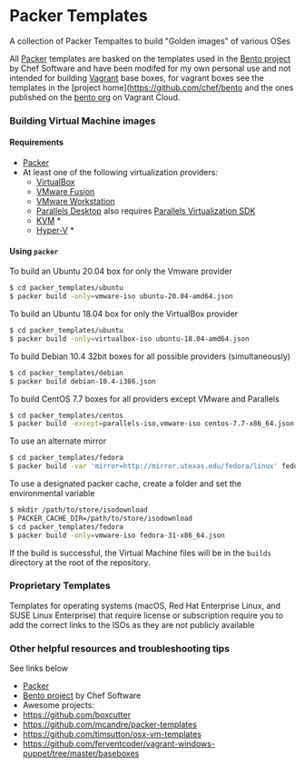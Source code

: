 # Packer Templates

A collection of Packer Tempaltes to build "Golden images" of various OSes

All [Packer](https://www.packer.io/) templates are basked on the templates used
in the [Bento project](https://github.com/chef/bento) by Chef Software and have
been modifed for my own personal use and not intended for building
[Vagrant](https://www.vagrantup.com/) base boxes, for vagrant boxes see the
templates in the [project home](https://github.com/chef/bento and the ones published on the
[bento org](https://app.vagrantup.com/bento) on Vagrant Cloud.

### Building Virtual Machine images

#### Requirements

- [Packer](https://www.packer.io/)
- At least one of the following virtualization providers:
  - [VirtualBox](https://www.virtualbox.org)
  - [VMware Fusion](https://www.vmware.com/products/fusion.html)
  - [VMware Workstation](https://www.vmware.com/products/workstation.html)
  - [Parallels Desktop](http://www.parallels.com/products/desktop) also requires [Parallels Virtualization SDK](https://www.parallels.com/products/desktop/download/)
  - [KVM](https://www.linux-kvm.org/page/Main_Page) *
  - [Hyper-V](https://technet.microsoft.com/en-us/library/hh831531(v=ws.11).aspx) *

#### Using `packer`

To build an Ubuntu 20.04 box for only the Vmware provider

```bash
$ cd packer_templates/ubuntu
$ packer build -only=vmware-iso ubuntu-20.04-amd64.json
```

To build an Ubuntu 18.04 box for only the VirtualBox provider

```bash
$ cd packer_templates/ubuntu
$ packer build -only=virtualbox-iso ubuntu-18.04-amd64.json
```

To build Debian 10.4 32bit boxes for all possible providers (simultaneously)

```bash
$ cd packer_templates/debian
$ packer build debian-10.4-i386.json
```

To build CentOS 7.7 boxes for all providers except VMware and Parallels

```bash
$ cd packer_templates/centos
$ packer build -except=parallels-iso,vmware-iso centos-7.7-x86_64.json
```

To use an alternate mirror

```bash
$ cd packer_templates/fedora
$ packer build -var 'mirror=http://mirror.utexas.edu/fedora/linux' fedora-31-x86_64.json
```

To use a designated packer cache, create a folder and  set the environmental variable

```bash
$ mkdir /path/to/store/isodownload
$ PACKER_CACHE_DIR=/path/to/store/isodownload
$ cd packer_templates/fedora
$ packer build -only=vmware-iso fedora-31-x86_64.json
```

If the build is successful, the Virtual Machine files will be in the `builds` directory at the root of the repository.

### Proprietary Templates

Templates for operating systems (macOS, Red Hat Enterprise Linux, and SUSE Linux Enterprise)
that require license or subscription require you to add the correct links to the ISOs as they are not publicly available

### Other helpful resources and troubleshooting tips

See links below

 * [Packer](https://www.packer.io/)
 * [Bento project](https://github.com/chef/bento) by Chef Software
 * Awesome projects:
  * https://github.com/boxcutter
  * https://github.com/mcandre/packer-templates
  * https://github.com/timsutton/osx-vm-templates
  * https://github.com/ferventcoder/vagrant-windows-puppet/tree/master/baseboxes